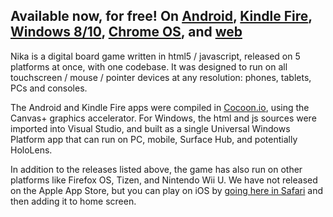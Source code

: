 Available now, for free!  On [Android](https://play.google.com/store/apps/details?id=com.studiomercato.nika "Google Play"), [Kindle Fire](https://www.amazon.com/Studio-Mercato-Nika/dp/B01JCETYTM "Amazon"), [Windows 8/10](https://www.microsoft.com/store/apps/9wzdncrdlkb5 "Windows"), [Chrome OS](https://chrome.google.com/webstore/detail/nika/nldiglnhpkopnopfhofiddjcfpnlkbci "Chrome"), and [web](http://www.studio-mercato.com/play/nika/ "web")
-----

Nika is a digital board game written in html5 / javascript, released on 5 platforms at once, with one codebase.  It was designed to run on all touchscreen / mouse / pointer devices at any resolution: phones, tablets, PCs and consoles.

The Android and Kindle Fire apps were compiled in [Cocoon.io](https://cocoon.io), using the Canvas+ graphics accelerator.  For Windows, the html and js sources were imported into Visual Studio, and built as a single Universal Windows Platform app that can run on PC, mobile, Surface Hub, and potentially HoloLens.

In addition to the releases listed above, the game has also run on other platforms like Firefox OS, Tizen, and Nintendo Wii U.  We have not released on the Apple App Store, but you can play on iOS by [going here in Safari](http://www.studio-mercato.com/play/nika/ios.html) and then adding it to home screen.
